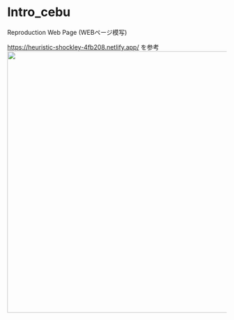 # Intro_cebu
Reproduction Web Page (WEBページ模写)

https://heuristic-shockley-4fb208.netlify.app/ を参考 <br>
<kbd>
<img src="https://user-images.githubusercontent.com/57189967/84620019-cacda100-af11-11ea-8def-12a32b8fdcb4.png" width= "600px">
</kbd>
